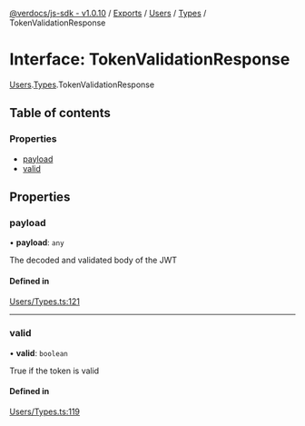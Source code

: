 [@verdocs/js-sdk - v1.0.10](../README.md) / [Exports](../modules.md) / [Users](../modules/Users.md) / [Types](../modules/Users.Types.md) / TokenValidationResponse

# Interface: TokenValidationResponse

[Users](../modules/Users.md).[Types](../modules/Users.Types.md).TokenValidationResponse

## Table of contents

### Properties

- [payload](Users.Types.TokenValidationResponse.md#payload)
- [valid](Users.Types.TokenValidationResponse.md#valid)

## Properties

### payload

• **payload**: `any`

The decoded and validated body of the JWT

#### Defined in

[Users/Types.ts:121](https://github.com/Verdocs/js-sdk/blob/main/src/Users/Types.ts#L121)

___

### valid

• **valid**: `boolean`

True if the token is valid

#### Defined in

[Users/Types.ts:119](https://github.com/Verdocs/js-sdk/blob/main/src/Users/Types.ts#L119)
